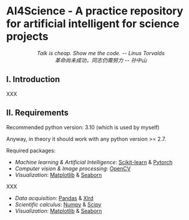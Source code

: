 # AI4Science - A practice repository for artificial intelligent for science projects

*<center> Talk is cheap. Show me the code. -- Linus Torvalds </center>*
*<center> 革命尚未成功，同志仍需努力 -- 孙中山 </center>*

## I. Introduction

XXX

## II. Requirements

Recommended python version: 3.10 (which is used by myself)

Anyway, in theory it should work with any python version >= 2.7.

Required packages:
- *Machine learning & Artificial Intelligence*: [Scikit-learn](https://scikit-learn.org/stable/) & [Pytorch](https://pytorch.org/)
- *Computer vision & Image processing*: [OpenCV](https://opencv.org/)
- *Visualization*: [Matplotlib](https://matplotlib.org/) & [Seaborn](https://seaborn.pydata.org/)


XXX
- *Data acquisition*: [Pandas](https://pandas.pydata.org/) & [Xlrd](https://xlrd.readthedocs.io/en/latest/)
- *Scientific calculus*: [Numpy](https://numpy.org/) & [Scipy](https://www.scipy.org/)
- *Visualization*: [Matplotlib](https://matplotlib.org/) & [Seaborn](https://seaborn.pydata.org/)

